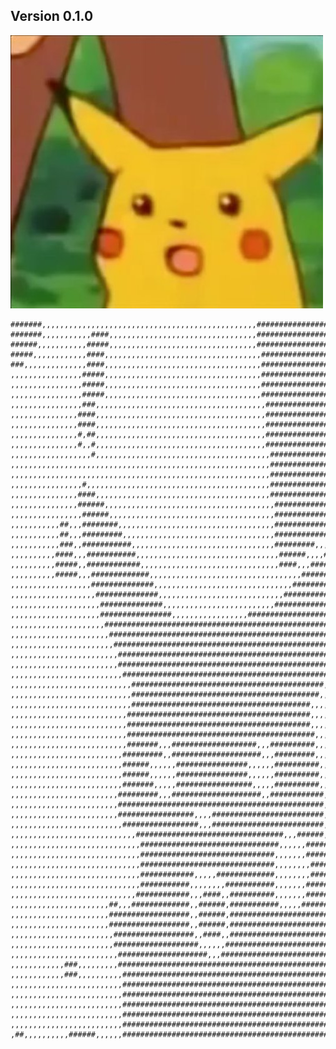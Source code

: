 




## Version 0.1.0

![Suprised Pikachu](test/Surprised_Pikachu.jpg)

    #######,,,,,,,,,,,,,,,,,,,,,,,,,,,,,,,,,,,,,,,,,,,,,,,,#########################
    #######,,,,,,,,,,,####,,,,,,,,,,,,,,,,,,,,,,,,,,,,,,,,,#########################
    ######,,,,,,,,,,,#####,,,,,,,,,,,,,,,,,,,,,,,,,,,,,,,,,#########################
    #####,,,,,,,,,,,,####,,,,,,,,,,,,,,,,,,,,,,,,,,,,,,,,,,,########################
    ###,,,,,,,,,,,,,,####,,,,,,,,,,,,,,,,,,,,,,,,,,,,,,,,,,,########################
    ,,,,,,,,,,,,,,,,#####,,,,,,,,,,,,,,,,,,,,,,,,,,,,,,,,,,,########################
    ,,,,,,,,,,,,,,,,#####,,,,,,,,,,,,,,,,,,,,,,,,,,,,,,,,,,,########################
    ,,,,,,,,,,,,,,,,#####,,,,,,,,,,,,,,,,,,,,,,,,,,,,,,,,,,,########################
    ,,,,,,,,,,,,,,,,###,,,,,,,,,,,,,,,,,,,,,,,,,,,,,,,,,,,,,,#######################
    ,,,,,,,,,,,,,,,####,,,,,,,,,,,,,,,,,,,,,,,,,,,,,,,,,,,,,,#######################
    ,,,,,,,,,,,,,,,####,,,,,,,,,,,,,,,,,,,,,,,,,,,,,,,,,,,,,,#######################
    ,,,,,,,,,,,,,,,#,##,,,,,,,,,,,,,,,,,,,,,,,,,,,,,,,,,,,,,,######################,
    ,,,,,,,,,,,,,,,#,,#,,,,,,,,,,,,,,,,,,,,,,,,,,,,,,,,,,,,,,######################,
    ,,,,,,,,,,,,,,,,,,#,,,,,,,,,,,,,,,,,,,,,,,,,,,,,,,,,,,,,,,####################,,
    ,,,,,,,,,,,,,,,,,,,,,,,,,,,,,,,,,,,,,,,,,,,,,,,,,,,,,,,,,,####################,,
    ,,,,,,,,,,,,,,,,,,,,,,,,,,,,,,,,,,,,,,,,,,,,,,,,,,,,,,,,,,####################,,
    ,,,,,,,,,,,,,,,,#,,,,,,,,,,,,,,,,,,,,,,,,,,,,,,,,,,,,,,,,,####################,,
    ,,,,,,,,,,,,,,,####,,,,,,,,,,,,,,,,,,,,,,,,,,,,,,,,,,,,,,,####################,,
    ,,,,,,,,,,,,,,,######,,,,,,,,,,,,,,,,,,,,,,,,,,,,,,,,,,,,,,##################,,,
    ,,,,,,,,,,,,,,,,######,,,,,,,,,,,,,,,,,,,,,,,,,,,,,,,,,,,,,################,,,,,
    ,,,,,,,,,,,##,,,########,,,,,,,,,,,,,,,,,,,,,,,,,,,,,,,,,,,##############,,,,,,,
    ,,,,,,,,,,,##,,,#########,,,,,,,,,,,,,,,,,,,,,,,,,,,,,,,,,,############,,,######
    ,,,,,,,,,,,###,,###########,,,,,,,,,,,,,,,,,,,,,,,,,,,,,,,,#########,,,,########
    ,,,,,,,,,,####,,,###########,,,,,,,,,,,,,,,,,,,,,,,,,,,,,,,,######,,,,#########,
    ,,,,,,,,,,#####,,############,,,,,,,,,,,,,,,,,,,,,,,,,,,,,,,####,,,############,
    ,,,,,,,,,,#####,,,#############,,,,,,,,,,,,,,,,,,,,,,,,,,,,,,,,,,##############,
    ,,,,,,,,,,,,,,,,,,##############,,,,,,,,,,,,,,,,,,,,,,,,,,,,,,,################,
    ,,,,,,,,,,,,,,,,,,,##############,,,,,,,,,,,,,,,,,,,,,,,,,,,,#################,,
    ,,,,,,,,,,,,,,,,,,,,##############,,,,,,,,,,,,,,,,,,,,,,,,,###################,,
    ,,,,,,,,,,,,,,,,,,,,################,,,,,,,,,,,,,,,,,#########################,,
    ,,,,,,,,,,,,,,,,,,,,,#########################################################,,
    ,,,,,,,,,,,,,,,,,,,,,,#######################################################,,,
    ,,,,,,,,,,,,,,,,,,,,,,,####################################################,,,,,
    ,,,,,,,,,,,,,,,,,,,,,,,,##################################################,,,,,,
    ,,,,,,,,,,,,,,,,,,,,,,,,################################################,,,,,,,,
    ,,,,,,,,,,,,,,,,,,,,,,,,,##############################################,,,,,,,,,
    ,,,,,,,,,,,,,,,,,,,,,,,,,,,###########################################,,,,,,,,,,
    ,,,,,,,,,,,,,,,,,,,,,,,,,,,##########################################,,,,,,,,,,,
    ,,,,,,,,,,,,,,,,,,,,,,,,,,,########################################,,,,,,,,,,,,,
    ,,,,,,,,,,,,,,,,,,,,,,,,,,#########################################,,,,,,,,,,,,,
    ,,,,,,,,,,,,,,,,,,,,,,,,,,#########################################,,,,,,,,,,,,,
    ,,,,,,,,,,,,,,,,,,,,,,,,,,##########################################,,,,,,,,,,,,
    ,,,,,,,,,,,,,,,,,,,,,,,,,,#######,,,###################,,,##########,,,,,,,,,,,,
    ,,,,,,,,,,,,,,,,,,,,,,,,,#########,,####################,,,#########,,,,,,,,,,,,
    ,,,,,,,,,,,,,,,,,,,,,,,,,######,,,,,,################,,,,,,##########,,,,,,,,,,,
    ,,,,,,,,,,,,,,,,,,,,,,,,,######,,,,,,################,,,,,,##########,,,,,,,,,,,
    ,,,,,,,,,,,,,,,,,,,,,,,,,#######,,,,,#################,,,,,##########,,,,,,,,,,,
    ,,,,,,,,,,,,,,,,,,,,,,,,#########,,,####################,,############,,,,,,,,,,
    ,,,,,,,,,,,,,,,,,,,,,,,,##############################################,,,,,,,,,,
    ,,,,,,,,,,,,,,,,,,,,,,,,#################,,,,#########################,,#,,,,,,,
    ,,,,,,,,,,,,,,,,,,,,,,,,,#################,,,#########################,,#,,,,,,,
    ,,,,,,,,,,,,,,,,,,,,,,,,,,,,#################################,,,######,,#,,,,,,,
    ,,,,,,,,,,,,,,,,,,,,,,,,,,,,,###############################,,,,,,#####,,#,,,,,,
    ,,,,,,,,,,,,,,,,,,,,,,,,,,,,,##############################,,,,,,,#####,,##,,,,,
    ,,,,,,,,,,,,,,,,,,,,,,,,,,,,,##############################,,,,,,,,####,,,,,,,,,
    ,,,,,,,,,,,,,,,,,,,,,,,,,,,,,############,,,,,#############,,,,,,,,####,,,,,,,,,
    ,,,,,,,,,,,,,,,,,,,,,,,,,,,,,###########,,,,,,,,###########,,,,,,,######,,,,,,,,
    ,,,,,,,,,,,,,,,,,,,,,,,,,,,,############,,,####,,##########,,,,,,,######,,,,,,,,
    ,,,,,,,,,,,,,,,,,,,,,,##,,,#############,,######,###########,,,,,#######,,,,,,,,
    ,,,,,,,,,,,,,,,,,,,,,,##################,,######,########################,,,,,,,
    ,,,,,,,,,,,,,,,,,,,,,,##################,,######,########################,,#,,,,
    ,,,,,,,,,,,,,,,,,,,,,,,##################,,####,,########################,,#,,,,
    ,,,,,,,,,,,,,,,,,,,,,,,###################,,,,,,#########################,,,,,,,
    ,,,,,,,,,,,,,,,,,,,,,,,,####################,,,##########################,,,,,,,
    ,,,,,,,,,,,,###,,,,,,,,,##################################################,,,,,,
    ,,,,,,,,,,,,###,,,,,,,,,,#################################################,,,,,,
    ,,,,,,,,,,,,,,,,,,,,,,,,,#################################################,,,,,,
    ,,,,,,,,,,,,,,,,,,,,,,,,,#################################################,,,,,,
    ,,,,,,,,,,,,,,,,,,,,,,,,,#################################################,,,,,,
    ,,,,,,,,,,,,,,,,,,,,,,,,,#################################################,,,,,,
    ,,,,,,,,,,,,,,,,,,,,,,,,,##################################################,,,,,
    ,##,,,,,,,,,,######,,,,,,##################################################,,,,,
